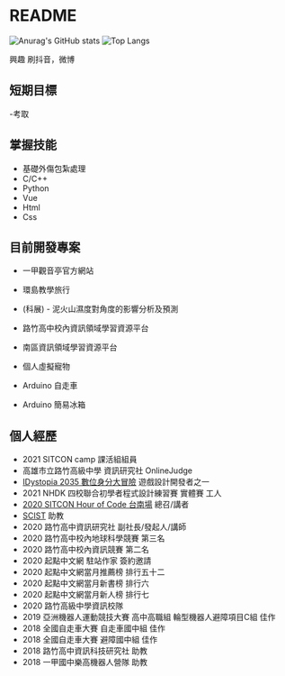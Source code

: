 # README

![Anurag's GitHub stats](https://github-readme-stats.vercel.app/api?username=Rukiren&layout=compact&theme=vue-dark)
![Top Langs](https://github-readme-stats.vercel.app/api/top-langs/?username=Rukiren&layout=compact&theme=vue-dark)  

興趣
刷抖音，微博

## 短期目標
-考取

## 掌握技能
- 基礎外傷包紮處理
- C/C++
- Python
- Vue 
- Html
- Css

## 目前開發專案
- 一甲觀音亭官方網站
- 環島教學旅行
- (科展) - 泥火山濕度對角度的影響分析及預測
- 路竹高中校內資訊領域學習資源平台
- 南區資訊領域學習資源平台

- 個人虛擬寵物
- Arduino 自走車
- Arduino 簡易冰箱

## 個人經歷  
- 2021 SITCON camp 課活組組員
- 高雄市立路竹高級中學 資訊研究社 OnlineJudge
- [IDystopia 2035 數位身分大冒險](https://g0v.hackmd.io/@qsl-tuBOSqqgZqsmYAFtzA/ryS4ob4WP/https%3A%2F%2Fg0v.hackmd.io%2FW4pZelEoTDyuYWiQBndr6Q) 遊戲設計開發者之一
- 2021 NHDK 四校聯合初學者程式設計練習賽 實體賽 工人
- [2020 SITCON Hour of Code 台南場](https://flic.kr/s/aHsmTkAPFt) 總召/講者
- [SCIST](https://scist.org/) 助教
- 2020 路竹高中資訊研究社 副社長/發起人/講師
- 2020 路竹高中校內地球科學競賽 第三名
- 2020 路竹高中校內資訊競賽 第二名
- 2020 起點中文網 駐站作家 簽約邀請
- 2020 起點中文網當月推薦榜 排行五十二
- 2020 起點中文網當月新書榜 排行六
- 2020 起點中文網當月新人榜 排行七
- 2020 路竹高級中學資訊校隊
- 2019 亞洲機器人運動競技大賽 高中高職組 輪型機器人避障項目C組 佳作
- 2018 全國自走車大賽 自走車國中組 佳作
- 2018 全國自走車大賽 避障國中組 佳作
- 2018 路竹高中資訊科技研究社 助教
- 2018 一甲國中樂高機器人營隊 助教
